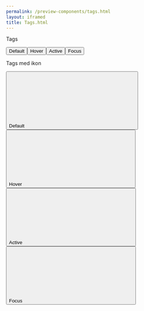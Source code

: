 ```yaml
--- 
permalink: /preview-components/tags.html
layout: iframed 
title: Tags.html
---
```

<div class="container">
    <p class="h5">Tags</p>
    <button class="tag ">Default </button><button
        class="tag tag-hover">Hover </button><button
        class="tag tag-active">Active </button><button
        class="tag focus">Focus </button>
    <p class="h5">Tags med ikon</p>
    <button class="tag ">Default
        <svg class="icon-svg "  ><use xlink:href="#close-circle"></use></svg>
    </button><button class="tag tag-hover">Hover
        <svg class="icon-svg "  ><use xlink:href="#close-circle"></use></svg>
    </button><button class="tag tag-active">Active
        <svg class="icon-svg "  ><use xlink:href="#close-circle"></use></svg>
    </button><button class="tag focus">Focus
        <svg class="icon-svg "  ><use xlink:href="#close-circle"></use></svg>
    </button>
</div>
